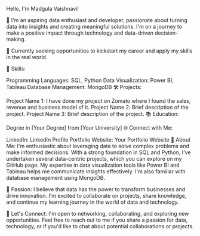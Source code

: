 
 Hello, I'm Madgula Vaishnavi!

🚀 I'm an aspiring data enthusiast and developer, passionate about turning data into insights and creating meaningful solutions. I'm on a journey to make a positive impact through technology and data-driven decision-making.

💼 Currently seeking opportunities to kickstart my career and apply my skills in the real world.

🔧 Skills:

Programming Languages: SQL, Python
Data Visualization: Power BI, Tableau
Database Management: MongoDB
🛠️ Projects:

Project Name 1: I have done my project on Zomato where I found the sales, revenue and business model of it.
Project Name 2: Brief description of the project.
Project Name 3: Brief description of the project.
📚 Education:

Degree in [Your Degree] from [Your University]
🌐 Connect with Me:

LinkedIn: LinkedIn Profile
Portfolio Website: Your Portfolio Website
📖 About Me:
I'm enthusiastic about leveraging data to solve complex problems and make informed decisions. With a strong foundation in SQL and Python, I've undertaken several data-centric projects, which you can explore on my GitHub page. My expertise in data visualization tools like Power BI and Tableau helps me communicate insights effectively. I'm also familiar with database management using MongoDB.

🌟 Passion:
I believe that data has the power to transform businesses and drive innovation. I'm excited to collaborate on projects, share knowledge, and continue my learning journey in the world of data and technology.

🤝 Let's Connect:
I'm open to networking, collaborating, and exploring new opportunities. Feel free to reach out to me if you share a passion for data, technology, or if you'd like to chat about potential collaborations or projects.



<!---
Vaishnavi-b12/Vaishnavi-b12 is a ✨ special ✨ repository because its `README.md` (this file) appears on your GitHub profile.
You can click the Preview link to take a look at your changes.
--->
